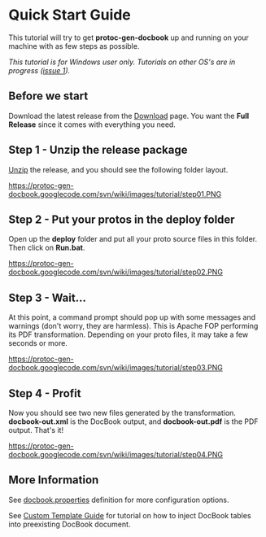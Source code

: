 # Quick Start Guide #

This tutorial will try to get **protoc-gen-docbook** up and running on your machine with as few steps as possible.

_This tutorial is for Windows user only. Tutorials on other OS's are in progress ([issue 1](https://code.google.com/p/protoc-gen-docbook/issues/detail?id=1))._

## Before we start ##
Download the latest release from the [Download](http://code.google.com/p/protoc-gen-docbook/downloads/list) page. You want the **Full Release** since it comes with everything you need.


## Step 1 - Unzip the release package ##

[Unzip](http://www.7-zip.org) the release, and you should see the following folder layout.

https://protoc-gen-docbook.googlecode.com/svn/wiki/images/tutorial/step01.PNG


## Step 2 - Put your protos in the deploy folder ##

Open up the **deploy** folder and put all your proto source files in this folder. Then click on **Run.bat**.

https://protoc-gen-docbook.googlecode.com/svn/wiki/images/tutorial/step02.PNG


## Step 3 - Wait... ##

At this point, a command prompt should pop up with some messages and warnings (don't worry, they are harmless). This is Apache FOP performing its PDF transformation. Depending on your proto files, it may take a few seconds or more.

https://protoc-gen-docbook.googlecode.com/svn/wiki/images/tutorial/step03.PNG

## Step 4 - Profit ##
Now you should see two new files generated by the transformation. **docbook-out.xml** is the DocBook output, and **docbook-out.pdf** is the PDF output. That's it!

https://protoc-gen-docbook.googlecode.com/svn/wiki/images/tutorial/step04.PNG

## More Information ##
See [docbook.properties](docbookProperties.md) definition for more configuration options.

See [Custom Template Guide](CustomTemplateGuide.md) for tutorial on how to inject DocBook tables into preexisting DocBook document.